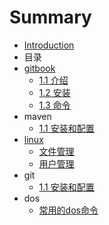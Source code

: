 # Summary

* [Introduction](README.md)
* 目录
* [gitbook](gitbook.md)
  * [1.1 介绍](/gitbook/11-jie-shao.md)
  * [1.2 安装](/gitbook/12-an-zhuang.md)
  * [1.3 命令](gitbook/13-ming-ling.md)
* maven
  * [1.1 安装和配置](maven/11-an-zhuang-he-pei-zhi.md)
* [linux](linux.md)
  * [文件管理](linux/linuxwen-jian-xiang-guan-ming-ling.md)
  * [用户管理](linux/yong-hu-guan-li.md)
* git
  * [1.1 安装和配置](git/11-an-zhuang-he-pei-zhi.md)
* dos
  * [常用的dos命令](dos/chang-yong-de-dos-ming-ling.md)

